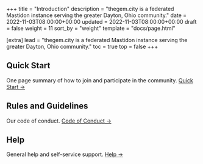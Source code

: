 +++
title = "Introduction"
description = "thegem.city is a federated Mastidon instance serving the greater Dayton, Ohio community."
date = 2022-11-03T08:00:00+00:00
updated = 2022-11-03T08:00:00+00:00
draft = false
weight = 11
sort_by = "weight"
template = "docs/page.html"

[extra]
lead = "thegem.city is a federated Mastidon instance serving the greater Dayton, Ohio community."
toc = true
top = false
+++

## Quick Start

One page summary of how to join and participate in the community. [Quick Start →](../quick-start/)

## Rules and Guidelines

Our code of conduct. [Code of Conduct →](../../server/code-of-conduct/)

## Help

General help and self-service support. [Help →](../../help/faq/)


